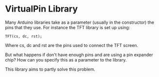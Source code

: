 # VirtualPin Library

Many Arduino libraries take as a parameter (usually in the constructor) the pins that they use. For instance the TFT library is set up using:

`TFT(cs, dc, rst);`

Where cs, dc and rst are the pins used to connect the TFT screen.

But what happens if don't have enough pins and are using a pin expander chip? How can you specify this as a parameter to the library.

This library aims to partly solve this problem.
